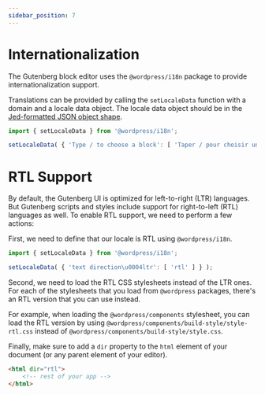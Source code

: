 ```yaml
---
sidebar_position: 7
---
```


# Internationalization

The Gutenberg block editor uses the `@wordpress/i18n` package to provide internationalization support.

Translations can be provided by calling the `setLocaleData` function with a domain and a locale data object. The locale data object should be in the [Jed-formatted JSON object shape](http://messageformat.github.io/Jed/).

```js
import { setLocaleData } from '@wordpress/i18n';

setLocaleData( { 'Type / to choose a block': [ 'Taper / pour choisir un bloc' ] } );
```

# RTL Support

By default, the Gutenberg UI is optimized for left-to-right (LTR) languages. But Gutenberg scripts and styles include support for right-to-left (RTL) languages as well. To enable RTL support, we need to perform a few actions:

First, we need to define that our locale is RTL using `@wordpress/i18n`.

```js
import { setLocaleData } from '@wordpress/i18n';

setLocaleData( { 'text direction\u0004ltr': [ 'rtl' ] } );
```

Second, we need to load the RTL CSS stylesheets instead of the LTR ones. For each of the stylesheets that you load from `@wordpress` packages, there's an RTL version that you can use instead.

For example, when loading the `@wordpress/components` stylesheet, you can load the RTL version by using `@wordpress/components/build-style/style-rtl.css` instead of `@wordpress/components/build-style/style.css`.

Finally, make sure to add a `dir` property to the `html` element of your document (or any parent element of your editor).

```html
<html dir="rtl">
    <!-- rest of your app -->
</html>
```
